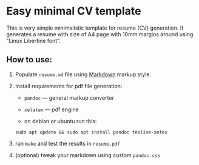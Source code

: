 # Easy minimal CV template

This is very simple minimalistic template for resume (CV) generation. It generates a resume with size of A4 page with 10mm margins around using "Linux Libertine font".

## How to use:

1. Populate `resume.md` file using [Markdown](https://www.markdownguide.org/basic-syntax) markup style.

2. Install requirements for pdf file generation:
	- `pandoc` — general markup converter
	- `xelatex` — pdf engine

	- on debian or ubuntu run this:

	`sudo apt update && sudo apt install pandoc texlive-xetex`

3. run `make` and test the results in `resume.pdf`
4. (optional) tweak your markdown using custom `pandoc.css`
